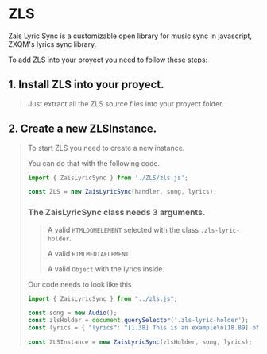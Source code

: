 # ZLS
Zais Lyric Sync is a customizable open library for music sync in javascript, ZXQM's lyrics sync library.

To add ZLS into your proyect you need to follow these steps:

## 1. Install ZLS into your proyect.
> Just extract all the ZLS source files into your proyect folder.


## 2. Create a new ZLSInstance.
> To start ZLS you need to create a new instance.
>
> You can do that with the following code.
> ```js
> import { ZaisLyricSync } from './ZLS/zls.js';
>
> const ZLS = new ZaisLyricSync(handler, song, lyrics);
> ```
>
> ### The ZaisLyricSync class needs 3 arguments.
> > A valid `HTMLDOMELEMENT` selected with the class `.zls-lyric-holder`.
> >
> > A valid `HTMLMEDIAELEMENT`.
> > 
> > A valid `Object` with the lyrics inside.
>
> Our code needs to look like this
> ```js
>import { ZaisLyricSync } from "../zls.js";
>
>const song = new Audio();
>const zlsHolder = document.querySelector('.zls-lyric-holder');
>const lyrics = { "lyrics": "[1.38] This is an example\n[18.89] of zls\n[23.27]  " }
>
>const ZLSInstance = new ZaisLyricSync(zlsHolder, song, lyrics);
> ```
